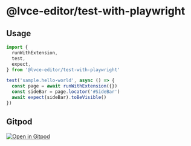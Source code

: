# @lvce-editor/test-with-playwright

## Usage

```js
import {
  runWithExtension,
  test,
  expect,
} from '@lvce-editor/test-with-playwright'

test('sample.hello-world', async () => {
  const page = await runWithExtension({})
  const sideBar = page.locator('#SideBar')
  await expect(sideBar).toBeVisible()
})
```

## Gitpod

[![Open in Gitpod](https://gitpod.io/button/open-in-gitpod.svg)](https://gitpod.io/#https://github.com/lvce-editor/test-with-playwright)
